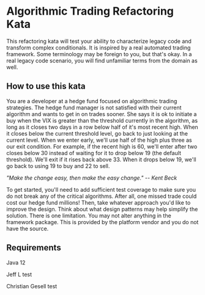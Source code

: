 # Algorithmic Trading Refactoring Kata 

This refactoring kata will test your ability to characterize legacy code and transform complex conditionals. It is inspired by a real automated trading framework. Some terminology may be foreign to you, but that's okay. In a real legacy code scenario, you will find unfamiliar terms from the domain as well.

## How to use this kata

You are a developer at a hedge fund focused on algorithmic trading strategies. The hedge fund manager is not satisfied with their current algorithm and wants to get in on trades sooner. She says it is ok to initiate a buy when the VIX is greater than the threshold currently in the algorithm, as long as it closes two days in a row below half of it's most recent high. When it closes below the current threshold level, go back to just looking at the current level. When we enter early, we'll use half of the high plus three as our exit condition. For example, if the recent high is 60, we'll enter after two closes below 30 instead of waiting for it to drop below 19 (the default threshold). We'll exit if it rises back above 33. When it drops below 19, we'll go back to using 19 to buy and 22 to sell. 

*"Make the change easy, then make the easy change." -- Kent Beck*

To get started, you'll need to add sufficient test coverage to make sure you do not break any of the critical algorithms. After all, one missed trade could cost our hedge fund millions! Then, take whatever approach you'd like to improve the design. Think about what design patterns may help simplify the solution. There is one limitation. You may not alter anything in the framework package. This is provided by the platform vendor and you do not have the source.

## Requirements

Java 12

Jeff L test

Christian Gesell test
